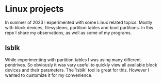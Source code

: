 # Linux projects

In summer of 2023 I experimented with some Linux related topics. Mostly with
block devices, filesystems, partition tables and boot partitions.
In this repo I share my observations, as well as some of my programs.

## lsblk

While experimenting with partition tables I was using many different pendrives.
So obviously it was vary useful to quickly view all available block devices and their
parameters. The 'lsblk' tool is great for this. However I wanted to customize
it for my convenience.
